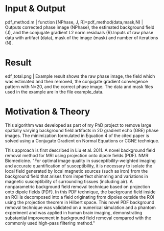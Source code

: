 # Input & Output
pdf_method.m | function [NPhase, J, R]=pdf_method(data,mask,N) | Outputs corrected phase image (NPhase), the estimated background field (J), and the conjugate gradient L2 norm residuals (R).Inputs of raw phase data with artifact (data), mask of the image (mask) and number of iterations (N). 

# Result
edf_total.png | Example result shows the raw phase image, the field which was estimated and then removed, the conjugate gradient convergence pattern with N=20, and the correct phase image. The data and mask files used in the example are in the file example_data. 

# Motivation & Theory

This algorithm was developed as part of my PhD project to remove large spatially varying background field artifacts in 2D gradient echo (GRE) phase images. The minimization formulated in Equation 4 of the cited paper is solved using a Conjugate Gradient on Normal Equations or CGNE technique.  

This approach is first described in Liu et al. 2011. A novel background field removal method for MRI using projection onto dipole fields (PDF). NMR Biomedicine. "For optimal image quality in susceptibility-weighted imaging and accurate quantification of susceptibility, it is necessary to isolate the local field generated by local magnetic sources (such as iron) from the background field that arises from imperfect shimming and variations in magnetic susceptibility of surrounding tissues (including air). A nonparametric background field removal technique based on projection onto dipole fields (PDF). In this PDF technique, the background field inside an ROI is decomposed into a field originating from dipoles outside the ROI using the projection theorem in Hilbert space. This novel PDF background removal technique was validated on a numerical simulation and a phantom experiment and was applied in human brain imaging, demonstrating substantial improvement in background field removal compared with the commonly used high-pass filtering method."
